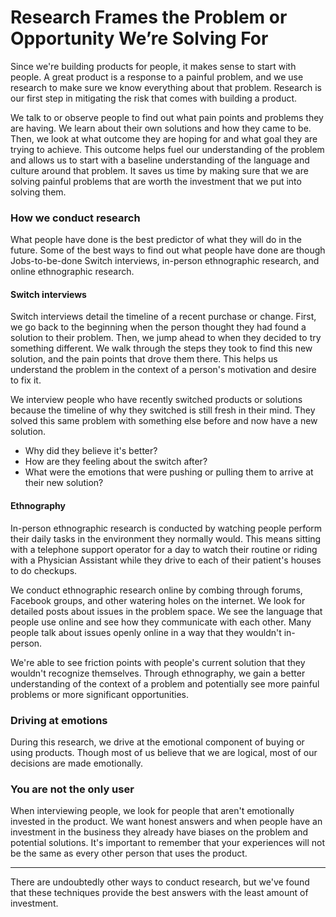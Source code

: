 # Research Frames the Problem or Opportunity We’re Solving For

Since we're building products for people, it makes sense to start with people. A great product is a response to a painful problem, and we use research to make sure we know everything about that problem. Research is our first step in mitigating the risk that comes with building a product.

We talk to or observe people to find out what pain points and problems they are having. We learn about their own solutions and how they came to be. Then, we look at what outcome they are hoping for and what goal they are trying to achieve. This outcome helps fuel our understanding of the problem and allows us to start with a baseline understanding of the language and culture around that problem. It saves us time by making sure that we are solving painful problems that are worth the investment that we put into solving them.

### How we conduct research

What people have done is the best predictor of what they will do in the future. Some of the best ways to find out what people have done are though Jobs-to-be-done Switch interviews, in-person ethnographic research, and online ethnographic research.

#### Switch interviews

Switch interviews detail the timeline of a recent purchase or change. First, we go back to the beginning when the person thought they had found a solution to their problem. Then, we jump ahead to when they decided to try something different. We walk through the steps they took to find this new solution, and the pain points that drove them there. This helps us understand the problem in the context of a person's motivation and desire to fix it.

We interview people who have recently switched products or solutions because the timeline of why they switched is still fresh in their mind. They solved this same problem with something else before and now have a new solution.

* Why did they believe it's better?
* How are they feeling about the switch after?
* What were the emotions that were pushing or pulling them to arrive at their new solution?

#### Ethnography

In-person ethnographic research is conducted by watching people perform their daily tasks in the environment they normally would. This means sitting with a telephone support operator for a day to watch their routine or riding with a Physician Assistant while they drive to each of their patient's houses to do checkups.

We conduct ethnographic research online by combing through forums, Facebook groups, and other watering holes on the internet. We look for detailed posts about issues in the problem space. We see the language that people use online and see how they communicate with each other. Many people talk about issues openly online in a way that they wouldn't in-person.

We're able to see friction points with people's current solution that they wouldn't recognize themselves. Through ethnography, we gain a better understanding of the context of a problem and potentially see more painful problems or more significant opportunities.

### Driving at emotions

During this research, we drive at the emotional component of buying or using products. Though most of us believe that we are logical, most of our decisions are made emotionally.

### You are not the only user

When interviewing people, we look for people that aren't emotionally invested in the product. We want honest answers and when people have an investment in the business they already have biases on the problem and potential solutions. It's important to remember that your experiences will not be the same as every other person that uses the product.

***

There are undoubtedly other ways to conduct research, but we've found that these techniques provide the best answers with the least amount of investment.  

